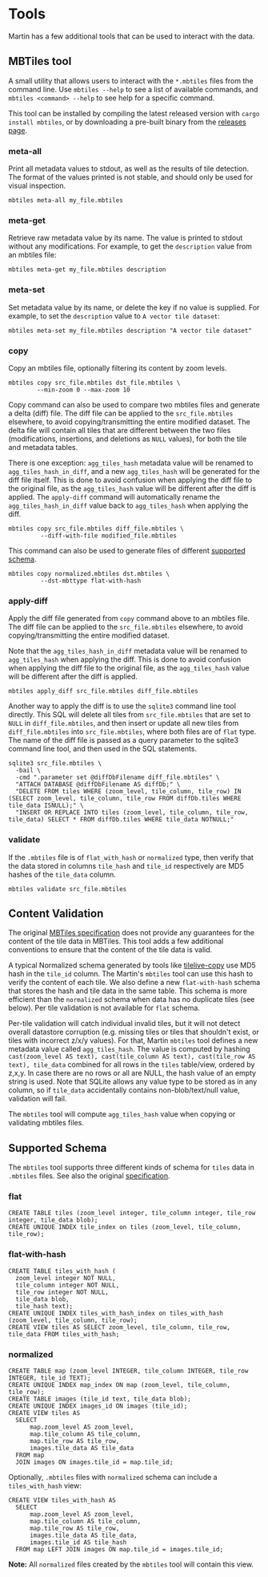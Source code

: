 # Tools

Martin has a few additional tools that can be used to interact with the data.

## MBTiles tool
A small utility that allows users to interact with the `*.mbtiles` files from the command line. Use `mbtiles --help` to see a list of available commands, and `mbtiles <command> --help` to see help for a specific command.

This tool can be installed by compiling the latest released version with `cargo install mbtiles`, or by downloading a pre-built binary from the [releases page](https://github.com/maplibre/martin/releases/latest).

### meta-all
Print all metadata values to stdout, as well as the results of tile detection. The format of the values printed is not stable, and should only be used for visual inspection.

```shell
mbtiles meta-all my_file.mbtiles
```

### meta-get
Retrieve raw metadata value by its name. The value is printed to stdout without any modifications.  For example, to get the `description` value from an mbtiles file:

```shell
mbtiles meta-get my_file.mbtiles description
```

### meta-set
Set metadata value by its name, or delete the key if no value is supplied. For example, to set the `description` value to `A vector tile dataset`:

```shell
mbtiles meta-set my_file.mbtiles description "A vector tile dataset"
```

### copy
Copy an mbtiles file, optionally filtering its content by zoom levels.

```shell
mbtiles copy src_file.mbtiles dst_file.mbtiles \
        --min-zoom 0 --max-zoom 10
```

Copy command can also be used to compare two mbtiles files and generate a delta (diff) file. The diff file can be applied to the `src_file.mbtiles` elsewhere, to avoid copying/transmitting the entire modified dataset.  The delta file will contain all tiles that are different between the two files (modifications, insertions, and deletions as `NULL` values), for both the tile and metadata tables.  

There is one exception: `agg_tiles_hash` metadata value will be renamed to `agg_tiles_hash_in_diff`, and a new `agg_tiles_hash` will be generated for the diff file itself. This is done to avoid confusion when applying the diff file to the original file, as the `agg_tiles_hash` value will be different after the diff is applied. The `apply-diff` command will automatically rename the `agg_tiles_hash_in_diff` value back to `agg_tiles_hash` when applying the diff.

```shell
mbtiles copy src_file.mbtiles diff_file.mbtiles \
         --diff-with-file modified_file.mbtiles
```

This command can also be used to generate files of different [supported schema](##supported-schema).
```shell
mbtiles copy normalized.mbtiles dst.mbtiles \
         --dst-mbttype flat-with-hash
```
### apply-diff
Apply the diff file generated from `copy` command above to an mbtiles file. The diff file can be applied to the `src_file.mbtiles` elsewhere, to avoid copying/transmitting the entire modified dataset.

Note that the `agg_tiles_hash_in_diff` metadata value will be renamed to `agg_tiles_hash` when applying the diff. This is done to avoid confusion when applying the diff file to the original file, as the `agg_tiles_hash` value will be different after the diff is applied.

```shell
mbtiles apply_diff src_file.mbtiles diff_file.mbtiles
```

Another way to apply the diff is to use the `sqlite3` command line tool directly. This SQL will delete all tiles from `src_file.mbtiles` that are set to `NULL` in `diff_file.mbtiles`, and then insert or update all new tiles from `diff_file.mbtiles` into `src_file.mbtiles`, where both files are of `flat` type. The name of the diff file is passed as a query parameter to the sqlite3 command line tool, and then used in the SQL statements.
```shell
sqlite3 src_file.mbtiles \
  -bail \
  -cmd ".parameter set @diffDbFilename diff_file.mbtiles" \
  "ATTACH DATABASE @diffDbFilename AS diffDb;" \
  "DELETE FROM tiles WHERE (zoom_level, tile_column, tile_row) IN (SELECT zoom_level, tile_column, tile_row FROM diffDb.tiles WHERE tile_data ISNULL);" \
  "INSERT OR REPLACE INTO tiles (zoom_level, tile_column, tile_row, tile_data) SELECT * FROM diffDb.tiles WHERE tile_data NOTNULL;"
```

### validate
If the `.mbtiles` file is of `flat_with_hash` or `normalized` type, then verify that the data stored in columns `tile_hash` and `tile_id` respectively are MD5 hashes of the `tile_data` column.
```shell
mbtiles validate src_file.mbtiles
```

## Content Validation
The original [MBTiles specification](https://github.com/mapbox/mbtiles-spec#readme) does not provide any guarantees for the content of the tile data in MBTiles. This tool adds a few additional conventions to ensure that the content of the tile data is valid.

A typical Normalized schema generated by tools like [tilelive-copy](https://github.com/mapbox/TileLive#bintilelive-copy) use MD5 hash in the `tile_id` column. The Martin's `mbtiles` tool can use this hash to verify the content of each tile. We also define a new `flat-with-hash` schema that stores the hash and tile data in the same table. This schema is more efficient than the `normalized` schema when data has no duplicate tiles (see below). Per tile validation is not available for `flat` schema.

Per-tile validation will catch individual invalid tiles, but it will not detect overall datastore corruption (e.g. missing tiles or tiles that shouldn't exist, or tiles with incorrect z/x/y values).
For that, Martin `mbtiles` tool defines a new metadata value called `agg_tiles_hash`. The value is computed by hashing `cast(zoom_level AS text), cast(tile_column AS text), cast(tile_row AS text), tile_data` combined for all rows in the `tiles` table/view, ordered by z,x,y.
In case there are no rows or all are NULL, the hash value of an empty string is used. Note that SQLite allows any value type to be stored as in any column, so if `tile_data` accidentally contains non-blob/text/null value, validation will fail.

The `mbtiles` tool will compute `agg_tiles_hash` value when copying or validating mbtiles files.

## Supported Schema
The `mbtiles` tool supports three different kinds of schema for `tiles` data in `.mbtiles` files. See also the original [specification](https://github.com/mapbox/mbtiles-spec#readme).

### flat
```sql, ignore
CREATE TABLE tiles (zoom_level integer, tile_column integer, tile_row integer, tile_data blob);
CREATE UNIQUE INDEX tile_index on tiles (zoom_level, tile_column, tile_row);
```

### flat-with-hash
```sql, ignore
CREATE TABLE tiles_with_hash (
  zoom_level integer NOT NULL,
  tile_column integer NOT NULL,
  tile_row integer NOT NULL,
  tile_data blob,
  tile_hash text);
CREATE UNIQUE INDEX tiles_with_hash_index on tiles_with_hash (zoom_level, tile_column, tile_row);
CREATE VIEW tiles AS SELECT zoom_level, tile_column, tile_row, tile_data FROM tiles_with_hash;
```

### normalized
```sql, ignore
CREATE TABLE map (zoom_level INTEGER, tile_column INTEGER, tile_row INTEGER, tile_id TEXT);
CREATE UNIQUE INDEX map_index ON map (zoom_level, tile_column, tile_row);
CREATE TABLE images (tile_id text, tile_data blob);
CREATE UNIQUE INDEX images_id ON images (tile_id);
CREATE VIEW tiles AS
  SELECT
      map.zoom_level AS zoom_level,
      map.tile_column AS tile_column,
      map.tile_row AS tile_row,
      images.tile_data AS tile_data
  FROM map
  JOIN images ON images.tile_id = map.tile_id;
```

Optionally, `.mbtiles` files with `normalized` schema can include a `tiles_with_hash` view:

```sql, ignore
CREATE VIEW tiles_with_hash AS
  SELECT
      map.zoom_level AS zoom_level,
      map.tile_column AS tile_column,
      map.tile_row AS tile_row,
      images.tile_data AS tile_data,
      images.tile_id AS tile_hash
  FROM map LEFT JOIN images ON map.tile_id = images.tile_id;
```

**__Note:__** All `normalized` files created by the `mbtiles` tool will contain this view.
